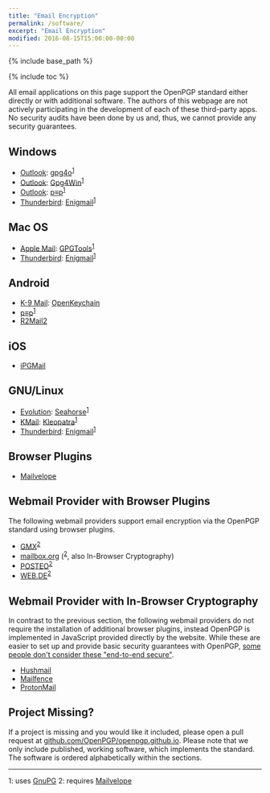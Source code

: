 ```yaml
---
title: "Email Encryption"
permalink: /software/
excerpt: "Email Encryption"
modified: 2016-08-15T15:00:00-00:00
---
```


{% include base_path %}

{% include toc %}

All email applications on this page support the OpenPGP standard either directly or with additional software.
The authors of this webpage are not actively participating in the development of each of these third-party apps.
No security audits have been done by us and, thus, we cannot provide any security guarantees.

## Windows
* [Outlook](http://www.microsoft.com/outlook): [gpg4o](https://www.giepa.de/produkte/gpg4o/)<sup>[1](#gnupg)</sup>
* [Outlook](http://www.microsoft.com/outlook): [Gpg4Win](https://www.gpg4win.de)<sup>[1](#gnupg)</sup>
* [Outlook](http://www.microsoft.com/outlook): [p≡p](https://prettyeasyprivacy.com)<sup>[1](#gnupg)</sup>
* [Thunderbird](https://www.mozilla.org/de/thunderbird/): [Enigmail](https://enigmail.net)<sup>[1](#gnupg)</sup>

## Mac OS
* [Apple Mail](https://support.apple.com/mail): [GPGTools](https://gpgtools.org)<sup>[1](#gnupg)</sup>
* [Thunderbird](https://www.mozilla.org/de/thunderbird/): [Enigmail](https://enigmail.net)<sup>[1](#gnupg)</sup>

## Android
* [K-9 Mail](https://k9mail.github.io/): [OpenKeychain](http://www.openkeychain.org)
* [p≡p](https://prettyeasyprivacy.com)<sup>[1](#gnupg)</sup>
* [R2Mail2](https://r2mail2.com)

## iOS
* [iPGMail](https://ipgmail.com/)

## GNU/Linux
* [Evolution](https://wiki.gnome.org/Apps/Evolution): [Seahorse](https://wiki.gnome.org/action/show/Apps/Seahorse)<sup>[1](#gnupg)</sup>
* [KMail](https://www.kde.org/applications/internet/kmail/): [Kleopatra](https://www.kde.org/applications/utilities/kleopatra/)<sup>[1](#gnupg)</sup>
* [Thunderbird](https://www.mozilla.org/de/thunderbird/): [Enigmail](https://enigmail.net)<sup>[1](#gnupg)</sup>

## Browser Plugins
* [Mailvelope](https://www.mailvelope.com)

## Webmail Provider with Browser Plugins
The following webmail providers support email encryption via the OpenPGP standard using browser plugins.

* [GMX](http://www.gmx.net/)<sup>[2](#mailvelope)</sup>
* [mailbox.org](https://mailbox.org/) (<sup>[2](#mailvelope)</sup>, also In-Browser Cryptography)
* [POSTEO](https://posteo.de)<sup>[2](#mailvelope)</sup>
* [WEB.DE](http://web.de/)<sup>[2](#mailvelope)</sup>

## Webmail Provider with In-Browser Cryptography
In contrast to the previous section, the following webmail providers do not require the installation of additional browser plugins, instead OpenPGP is implemented in JavaScript provided directly by the website.
While these are easier to set up and provide basic security guarantees with OpenPGP, [some people don't consider these "end-to-end secure"](https://tonyarcieri.com/whats-wrong-with-webcrypto).

* [Hushmail](https://www.hushmail.com/)
* [Mailfence](https://www.mailfence.com/)
* [ProtonMail](https://protonmail.com/)

## Project Missing?
If a project is missing and you would like it included, please open a pull request at [github.com/OpenPGP/openpgp.github.io](https://github.com/OpenPGP/openpgp.github.io).
Please note that we only include published, working software, which implements the standard.
The software is ordered alphabetically within the sections.

---

<a name="gnupg">1</a>: uses [GnuPG](https://www.gnupg.org)
<a name="mailvelope">2</a>: requires [Mailvelope](https://www.mailvelope.com)